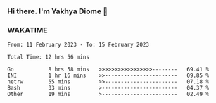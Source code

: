 ### Hi there. I'm Yakhya Diome 👋

### WAKATIME
<!--START_SECTION:waka-->

```text
From: 11 February 2023 - To: 15 February 2023

Total Time: 12 hrs 56 mins

Go           8 hrs 58 mins   >>>>>>>>>>>>>>>>>--------   69.41 %
INI          1 hr 16 mins    >>-----------------------   09.85 %
netrw        55 mins         >>-----------------------   07.18 %
Bash         33 mins         >------------------------   04.37 %
Other        19 mins         >------------------------   02.49 %
```

<!--END_SECTION:waka-->

